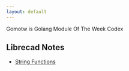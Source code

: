 ```yaml
---
layout: default
---
```


Gomotw is Golang Module Of The Week Codex

## Librecad Notes

- [String Functions](./1_Strings/README.html)